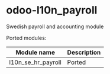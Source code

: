 # odoo-l10n_payroll
Swedish payroll and accounting module

Ported modules:

Module name |Description
--- | ---
 l10n_se_hr_payroll        | Ported

